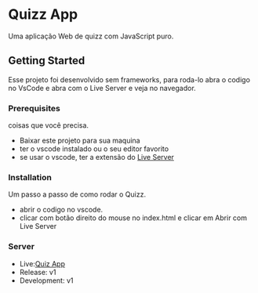# Quizz App

Uma aplicação Web de quizz com JavaScript puro.

## Getting Started

Esse projeto foi desenvolvido sem frameworks, para roda-lo abra o codigo no VsCode e abra com o Live Server e veja no navegador.

### Prerequisites

coisas que você precisa.

* Baixar este projeto para sua maquina
* ter o vscode instalado ou o seu editor favorito
* se usar o vscode, ter a extensão do [Live Server](https://marketplace.visualstudio.com/items?itemName=ritwickdey.LiveServer)


### Installation

Um passo a passo de como rodar o Quizz.

* abrir o codigo no vscode.
* clicar com botão direito do mouse no index.html e clicar em Abrir com Live Server

### Server

* Live:[Quiz App](https://verdant-lily-6a9004.netlify.app/)
* Release: v1
* Development: v1

